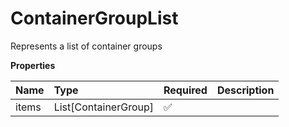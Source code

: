 # ContainerGroupList

Represents a list of container groups

**Properties**

| Name  | Type                 | Required | Description |
| :---- | :------------------- | :------- | :---------- |
| items | List[ContainerGroup] | ✅       |             |
